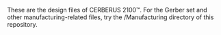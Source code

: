 These are the design files of CERBERUS 2100™. For the Gerber set and other manufacturing-related files, try the /Manufacturing directory of this repository.
